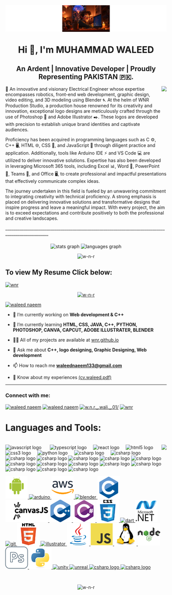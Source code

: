 <img src="man-celebrating-new-year-s-eve (2).jpg" style="display: block; margin: auto;" />
<h1 align="center">Hi 👋, I'm MUHAMMAD WALEED</h1>
<h2 align="center">An Ardent | Innovative Developer | Proudly Representing PAKISTAN 🇵🇰.</h2>

<img align="right" height="250" src="https://github.com/user-attachments/assets/b5791886-6dc6-4a53-816c-f0b6e8ff4e64"  />

<div align = "left">
🚀 An innovative and visionary Electrical Engineer whose expertise encompasses robotics, front-end web development, graphic design, video editing, and 3D modeling using Blender 🌀. At the helm of WNR Production Studio, a production house renowned for its creativity and innovation, exceptional logo designs are meticulously crafted through the use of Photoshop 🎨 and Adobe Illustrator ✒️. These logos are developed with precision to establish unique brand identities and captivate audiences.

Proficiency has been acquired in programming languages such as C ⚙️, C++ 🖥️, HTML 🌐, CSS 🎨, and JavaScript 📜 through diligent practice and application. Additionally, tools like Arduino IDE ⚡ and VS Code 💻 are utilized to deliver innovative solutions. Expertise has also been developed in leveraging Microsoft 365 tools, including Excel 📊, Word 📝, PowerPoint 📑, Teams 💬, and Office 🖥️, to create professional and impactful presentations that effectively communicate complex ideas.

The journey undertaken in this field is fueled by an unwavering commitment to integrating creativity with technical proficiency. A strong emphasis is placed on delivering innovative solutions and transformative designs that inspire progress and leave a meaningful impact. With every project, the aim is to exceed expectations and contribute positively to both the professional and creative landscapes.
</div>
___________________________________________________________________________________________________

###

<div align="center">
  <img src="https://github-readme-stats.vercel.app/api?username=w-n-r&hide_title=false&hide_rank=false&show_icons=true&include_all_commits=true&count_private=true&disable_animations=false&theme=dracula&locale=en&hide_border=false" height="150" alt="stats graph"  />
  
  <img src="https://github-readme-stats.vercel.app/api/top-langs?username=w-n-r&locale=en&hide_title=false&layout=compact&card_width=320&langs_count=5&theme=dracula&hide_border=false" height="130" alt="languages graph"  />
</div>



<p align="center"> <img src="https://komarev.com/ghpvc/?username=w-n-r&label=Profile%20views&color=0c225e&style="color=linear-gradient(45deg, #ff6f61, #de1738) height="60" alt="w-n-r" /> </p>

<h2>To view My Resume Click below:</h2>
<p align="left"> <a href="CV WALEED_pages-to-jpg-0001.jpg" target="blank"><img  src="https://github.com/user-attachments/assets/7df45925-2969-490b-819d-cab68f41ea92" height="180" alt="wnr"  /></a></p>

<p align="center"> <a href="https://github.com/ryo-ma/github-w-n-r-trophy"><img src="https://github-profile-trophy.vercel.app/?username=w-n-r&theme=algolia" width="80%" alt="w-n-r" /></a> </p>

<p align="left"> <a href="https://www.instagram.com/w.n.r._.wali._.01/" target="blank"><img src="https://img.shields.io/twitter/follow/waleed naeem?logo=twitter&style=for-the-badge" width="300px" alt="waleed naeem" /></a> </p>

- 🔭 I’m currently working on **Web development & C++**

- 🌱 I’m currently learning **HTML, CSS, JAVA, C++, PYTHON, PHOTOSHOP, CANVA, CAPCUT, ADOBE ILLUSTRATER, BLENDER**

- 👨‍💻 All of my projects are available at [wnr.github.io](wnr.github.io)

- 💬 Ask me about **C++, logo designing, Graphic Designing, Web development**

- 📫 How to reach me **waleednaeem133@gmail.com**

- 📄 Know about my experiences [(cv.waleed.pdf)](https://github.com/W-N-R/W-N-R/blob/main/CV%20WALEED_pages-to-jpg-0001.jpg)

*************
<h3 align="left">Connect with me:</h3>
<p align="left">
<a href="https://twitter.com/waleed naeem" target="blank"><img align="center" src="https://raw.githubusercontent.com/rahuldkjain/github-profile-readme-generator/master/src/images/icons/Social/twitter.svg" alt="waleed naeem" height="30" width="40" /></a>
<a href="https://www.facebook.com/waleed.naeem.5682" target="blank"><img align="center" src="https://raw.githubusercontent.com/rahuldkjain/github-profile-readme-generator/master/src/images/icons/Social/facebook.svg" alt="waleed naeem" height="30" width="40" /></a>
<a href="https://instagram.com/w.n.r._.wali._.01/" target="blank"><img align="center" src="https://raw.githubusercontent.com/rahuldkjain/github-profile-readme-generator/master/src/images/icons/Social/instagram.svg" alt="w.n.r._.wali._.01/" height="30" width="40" /></a>
<a href="https://www.youtube.com/@w.n.r._.wali._.01" target="blank"><img align="center" src="https://raw.githubusercontent.com/rahuldkjain/github-profile-readme-generator/master/src/images/icons/Social/youtube.svg" alt="wnr" height="30" width="40" /></a>
</p>

<h1 align="left">Languages and Tools:</h1>
<br>

<img align="right" height="220" src="https://img.etimg.com/thumb/width-1200,height-900,imgsize-638053,resizemode-1,msid-84146083/prime/technology-and-startups/booting-up-developer-economy-how-tech-startups-are-helping-coders-build-and-test-software-faster.jpg"  />



<div align="left">
  <img src="https://cdn.jsdelivr.net/gh/devicons/devicon/icons/javascript/javascript-original.svg" height="70" alt="javascript logo"  />
  <img width="18" />
  <img src="https://cdn.jsdelivr.net/gh/devicons/devicon/icons/typescript/typescript-original.svg" height="70" alt="typescript logo"  />
  <img width="12" />
  <img src="https://cdn.jsdelivr.net/gh/devicons/devicon/icons/react/react-original.svg" height="70" alt="react logo"  />
  <img width="12" />
  <img src="https://cdn.jsdelivr.net/gh/devicons/devicon/icons/html5/html5-original.svg" height="70" alt="html5 logo"  />
  <img width="12" />
  <img src="https://cdn.jsdelivr.net/gh/devicons/devicon/icons/css3/css3-original.svg" height="70" alt="css3 logo"  />
  <img width="12" />
  <img src="https://cdn.jsdelivr.net/gh/devicons/devicon/icons/python/python-original.svg" height="70" alt="python logo"  />
  <img width="12" />
  <img src="https://cdn.jsdelivr.net/gh/devicons/devicon/icons/csharp/csharp-original.svg" height="70" alt="csharp logo"  />
  <img width="12" />
  <img src="https://freepnglogo.com/images/all_img/1691746000capcut-logo%20(2).png" height="70" alt="csharp logo"  />
  <img width="12" />
  <img src="https://logodownload.org/wp-content/uploads/2019/10/adobe-photoshop-logo.png" height="70" alt="csharp logo"  />
  
  <img src="https://logodownload.org/wp-content/uploads/2019/10/lightroom-logo.png" height="70" alt="csharp logo"  />
  
  <img src="https://logodownload.org/wp-content/uploads/2019/10/adobe-premiere-pro-logo-5.png" height="70" alt="csharp logo"  />
  
  <img src="https://logodownload.org/wp-content/uploads/2017/04/adobe-Illustrator-logo-5.png" height="70" alt="csharp logo"  />
  
  <img src="https://logodownload.org/wp-content/uploads/2017/04/adobe-after-effects-logo-8.png" height="70" alt="csharp logo"  />
  
  <img src="https://logodownload.org/wp-content/uploads/2019/10/adobe-dreamweaver-logo-5.png" height="70" alt="csharp logo"  />

  <img src="https://th.bing.com/th/id/R.f267279f5acfa0e9496ca0afe5b70385?rik=%2fcbG3OWGpXeyKQ&pid=ImgRaw&r=0" height="70" alt="csharp logo"  />
  <img src="https://i.pinimg.com/originals/ea/27/eb/ea27eb4a6229bfa4fa24cee2e9547c01.png" height="70" alt="csharp logo"  />
  <img src="https://th.bing.com/th/id/R.26be477e172b3fb46a32bd0ea83b199c?rik=WQJ6toOYBr9D6A&pid=ImgRaw&r=0" height="70" alt="csharp logo"  />
  <img src="https://th.bing.com/th/id/R.363b1daf23f2519c75f703b8e0a1b34c?rik=JTOUhk8TWOIs%2fQ&pid=ImgRaw&r=0" height="70" alt="csharp logo"  />
  <img src="https://logodownload.org/wp-content/uploads/2018/10/word-logo-3-1.png" height="70" alt="csharp logo"  />
  <img src="https://logodownload.org/wp-content/uploads/2019/08/github-logo-6.png" height="70" alt="csharp logo"  />
  <img src="https://th.bing.com/th/id/OIP.Lpvssxgd8iicAlR8pkx2YwHaHa?w=500&h=500&rs=1&pid=ImgDetMain" height="70" alt="csharp logo"  />
</div>
<p align="left"> <a href="https://developer.android.com" target="_blank" rel="noreferrer"> <img src="https://raw.githubusercontent.com/devicons/devicon/master/icons/android/android-original-wordmark.svg" alt="android"  height="70"/> </a>
<a href="https://www.arduino.cc/" target="_blank" rel="noreferrer"> <img src="https://cdn.worldvectorlogo.com/logos/arduino-1.svg" alt="arduino"  height="70"/> </a>
<a href="https://aws.amazon.com" target="_blank" rel="noreferrer"> <img src="https://raw.githubusercontent.com/devicons/devicon/master/icons/amazonwebservices/amazonwebservices-original-wordmark.svg" alt="aws"  height="70"/> </a> 
<a href="https://www.blender.org/" target="_blank" rel="noreferrer"> <img src="https://download.blender.org/branding/community/blender_community_badge_white.svg" alt="blender" width="70" /> </a> 
<a href="https://www.cprogramming.com/" target="_blank" rel="noreferrer"> <img src="https://raw.githubusercontent.com/devicons/devicon/master/icons/c/c-original.svg" alt="c"  height="70"/> </a>
<a href="https://canvasjs.com" target="_blank" rel="noreferrer"> <img src="https://raw.githubusercontent.com/Hardik0307/Hardik0307/master/assets/canvasjs-charts.svg" alt="canvasjs"  height="70"/> </a> 
<a href="https://www.w3schools.com/cpp/" target="_blank" rel="noreferrer"> <img src="https://raw.githubusercontent.com/devicons/devicon/master/icons/cplusplus/cplusplus-original.svg" alt="cplusplus"  height="70"/> </a> 
<a href="https://www.w3schools.com/cs/" target="_blank" rel="noreferrer"> <img src="https://raw.githubusercontent.com/devicons/devicon/master/icons/csharp/csharp-original.svg" alt="csharp" width="70" /> </a> 
<a href="https://www.w3schools.com/css/" target="_blank" rel="noreferrer"> <img src="https://raw.githubusercontent.com/devicons/devicon/master/icons/css3/css3-original-wordmark.svg" alt="css3"  height="70"/> </a> 
<a href="https://dart.dev" target="_blank" rel="noreferrer"> <img src="https://www.vectorlogo.zone/logos/dartlang/dartlang-icon.svg" alt="dart"  height="70"/> </a> 
<a href="https://dotnet.microsoft.com/" target="_blank" rel="noreferrer"> <img src="https://raw.githubusercontent.com/devicons/devicon/master/icons/dot-net/dot-net-original-wordmark.svg" alt="dotnet"  height="70"/> </a> <a href="https://git-scm.com/" target="_blank" rel="noreferrer"> <img src="https://www.vectorlogo.zone/logos/git-scm/git-scm-icon.svg" alt="git"  height="70"/> </a>
<a href="https://www.w3.org/html/" target="_blank" rel="noreferrer"> <img src="https://raw.githubusercontent.com/devicons/devicon/master/icons/html5/html5-original-wordmark.svg" alt="html5" width="70" /> </a> 
<a href="https://www.adobe.com/in/products/illustrator.html" target="_blank" rel="noreferrer"> <img src="https://logodownload.org/wp-content/uploads/2018/03/gmail-logo-2-1.png" alt="illustrator" height="70"/> </a>
<a href="https://www.java.com" target="_blank" rel="noreferrer"> <img src="https://raw.githubusercontent.com/devicons/devicon/master/icons/java/java-original.svg" alt="java"  height="70"/> </a> <a href="https://developer.mozilla.org/en-US/docs/Web/JavaScript" target="_blank" rel="noreferrer"> <img src="https://raw.githubusercontent.com/devicons/devicon/master/icons/javascript/javascript-original.svg" alt="javascript"  height="70"/> </a> <a href="https://www.linux.org/" target="_blank" rel="noreferrer"> <img src="https://raw.githubusercontent.com/devicons/devicon/master/icons/linux/linux-original.svg" alt="linux" width="70" /> </a> <a href="https://nodejs.org" target="_blank" rel="noreferrer"> <img src="https://raw.githubusercontent.com/devicons/devicon/master/icons/nodejs/nodejs-original-wordmark.svg" alt="nodejs" width="70" /> </a> <a href="https://www.photoshop.com/en" target="_blank" rel="noreferrer"> <img src="https://raw.githubusercontent.com/devicons/devicon/master/icons/photoshop/photoshop-line.svg" alt="photoshop"  height="70"/> </a> <a href="https://www.python.org" target="_blank" rel="noreferrer"> <img src="https://raw.githubusercontent.com/devicons/devicon/master/icons/python/python-original.svg" alt="python"  height="70"/> </a> <a href="https://unity.com/" target="_blank" rel="noreferrer"> <img src="https://brandslogos.com/wp-content/uploads/images/large/unity-logo.png" alt="unity"  height="70"/> </a> <a href="https://unrealengine.com/" target="_blank" rel="noreferrer"> <img src="https://raw.githubusercontent.com/kenangundogan/fontisto/036b7eca71aab1bef8e6a0518f7329f13ed62f6b/icons/svg/brand/unreal-engine.svg" alt="unreal"  height="70"/>
<img src="https://logodownload.org/wp-content/uploads/2018/05/autodesk-logo-8.png" height="40" alt="csharp logo"  />
  <img src="https://logodownload.org/wp-content/uploads/2018/05/autocad-logo.png" height="40" alt="csharp logo"  />
</a> </p>
<br>
<div align="center">
<p><img align="center" src="https://github-readme-streak-stats.herokuapp.com/?user=w-n-r" alt="w-n-r" /></p>
</div>
